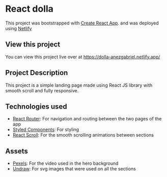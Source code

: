 # React dolla

This project was bootstrapped with [Create React App](https://github.com/facebook/create-react-app). and was deployed using [Netlify](https://www.netlify.com/)

## View this project

You can view this project live over at https://dolla-anezgabriel.netlify.app/

## Project Description

This project is a simple landing page made using React JS library with smooth scroll and fully responsive.

## Technologies used

- [React Router](https://reactrouter.com/): For navigation and routing between the two pages of the app
- [Styled Components](https://styled-components.com/): For styling
- [React Scroll](https://www.npmjs.com/package/react-scroll): For the smooth scrolling animations between sections

## Assets

- [Pexels](https://www.pexels.com/): For the video used in the hero background
- [Undraw](https://undraw.co/): For svg images that were used on all the sections
